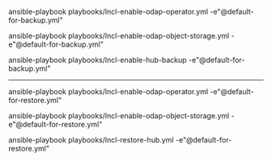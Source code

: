 ansible-playbook playbooks/lncl-enable-odap-operator.yml -e"@default-for-backup.yml"

ansible-playbook playbooks/lncl-enable-odap-object-storage.yml -e"@default-for-backup.yml"


ansible-playbook playbooks/lncl-enable-hub-backup -e"@default-for-backup.yml"


----------------------------


ansible-playbook playbooks/lncl-enable-odap-operator.yml -e"@default-for-restore.yml"

ansible-playbook playbooks/lncl-enable-odap-object-storage.yml -e"@default-for-restore.yml"

ansible-playbook playbooks/lncl-restore-hub.yml -e"@default-for-restore.yml"
